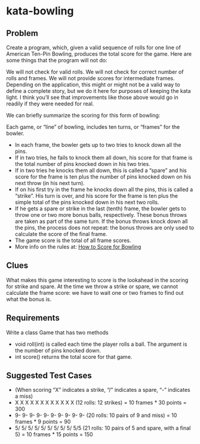 # kata-bowling

## Problem

Create a program, which, given a valid sequence of rolls for one line of American Ten-Pin Bowling, produces the total score for the game. Here are some things that the program will not do:

We will not check for valid rolls.
We will not check for correct number of rolls and frames.
We will not provide scores for intermediate frames.
Depending on the application, this might or might not be a valid way to define a complete story, but we do it here for purposes of keeping the kata light. I think you’ll see that improvements like those above would go in readily if they were needed for real.

We can briefly summarize the scoring for this form of bowling:

Each game, or “line” of bowling, includes ten turns, or “frames” for the bowler.
<ul>
<li>In each frame, the bowler gets up to two tries to knock down all the pins.</li>
<li>If in two tries, he fails to knock them all down, his score for that frame is the total number of pins knocked down in his two tries. </li>
<li>If in two tries he knocks them all down, this is called a “spare” and his score for the frame is ten plus the number of pins knocked down on his next throw (in his next turn).</li>
<li>If on his first try in the frame he knocks down all the pins, this is called a “strike”. His turn is over, and his score for the frame is ten plus the simple total of the pins knocked down in his next two rolls.</li>
<li>If he gets a spare or strike in the last (tenth) frame, the bowler gets to throw one or two more bonus balls, respectively. These bonus throws are taken as part of the same turn. If the bonus throws knock down all the pins, the process does not repeat: the bonus throws are only used to calculate the score of the final frame.</li>
<li>The game score is the total of all frame scores.</li>
<li>More info on the rules at: <a href="http://www.topendsports.com/sport/tenpin/scoring.htm">How to Score for Bowling</a></li>
</ul>

## Clues

What makes this game interesting to score is the lookahead in the scoring for strike and spare. At the time we throw a strike or spare, we cannot calculate the frame score: we have to wait one or two frames to find out what the bonus is.

## Requirements

Write a class Game that has two methods

<ul>
<li>void roll(int) is called each time the player rolls a ball. The argument is the number of pins knocked down.</li>
<li>int score() returns the total score for that game.</li>
</ul>

## Suggested Test Cases
<ul>
<li>(When scoring “X” indicates a strike, “/” indicates a spare, “-” indicates a miss)</li>

<li>X X X X X X X X X X X X (12 rolls: 12 strikes) = 10 frames * 30 points = 300</li>

<li>9- 9- 9- 9- 9- 9- 9- 9- 9- 9- (20 rolls: 10 pairs of 9 and miss) = 10 frames * 9 points = 90</li>
<li>5/ 5/ 5/ 5/ 5/ 5/ 5/ 5/ 5/ 5/5 (21 rolls: 10 pairs of 5 and spare, with a final 5) = 10 frames * 15 points = 150</li>
</ul>